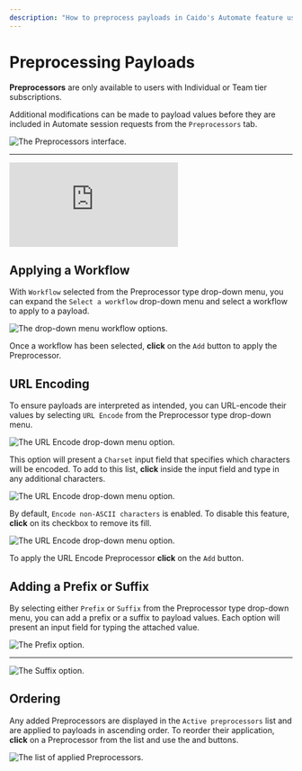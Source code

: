 ```yaml
---
description: "How to preprocess payloads in Caido's Automate feature using workflows, URL encoding, prefixes, suffixes, and custom transformations."
---
```


# Preprocessing Payloads

<ProContainer>
<b>Preprocessors</b> are only available to users with Individual or Team tier subscriptions.
</ProContainer>

Additional modifications can be made to payload values before they are included in Automate session requests from the `Preprocessors` tab.

<img alt="The Preprocessors interface." src="/_images/automate_preprocessors.png" center/>

---

<div class="video small">
  <iframe src="https://www.youtube.com/embed/PrXVDR-YCXE?si=XbnW0YRhlydOXlji" title="YouTube video player." frameborder="0"></iframe>
</div>

## Applying a Workflow

With `Workflow` selected from the Preprocessor type drop-down menu, you can expand the `Select a workflow` drop-down menu and select a workflow to apply to a payload.

<img alt="The drop-down menu workflow options." src="/_images/automate_workflow.png" center/>

Once a workflow has been selected, **click** on the `Add` button to apply the Preprocessor.

## URL Encoding

To ensure payloads are interpreted as intended, you can URL-encode their values by selecting `URL Encode` from the Preprocessor type drop-down menu.

<img alt="The URL Encode drop-down menu option." src="/_images/automate_url_encode.png" center/>

This option will present a `Charset` input field that specifies which characters will be encoded. To add to this list, **click** inside the input field and type in any additional characters.

<img alt="The URL Encode drop-down menu option." src="/_images/automate_url_encode_charset.png" center/>

By default, `Encode non-ASCII characters` is enabled. To disable this feature, **click** on its checkbox to remove its fill.

<img alt="The URL Encode drop-down menu option." src="/_images/automate_url_encode_non_ascii.png" center/>

To apply the URL Encode Preprocessor **click** on the `Add` button.

## Adding a Prefix or Suffix

By selecting either `Prefix` or `Suffix` from the Preprocessor type drop-down menu, you can add a prefix or a suffix to payload values. Each option will present an input field for typing the attached value.

<img alt="The Prefix option." src="/_images/automate_prefix.png" center/>

---

<img alt="The Suffix option." src="/_images/automate_suffix.png" center/>

## Ordering

Any added Preprocessors are displayed in the `Active preprocessors` list and are applied to payloads in ascending order. To reorder their application, **click** on a Preprocessor from the list and use the <code><Icon icon="fas fa-chevron-up" /></code> and <code><Icon icon="fas fa-chevron-down" /></code> buttons.

<img alt="The list of applied Preprocessors." src="/_images/automate_preprocessors_order.png" center/>
